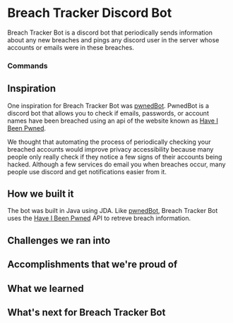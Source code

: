 # Breach Tracker Discord Bot


Breach Tracker Bot is a discord bot that periodically sends information about any new breaches and pings any discord user in the server whose accounts or emails were in these breaches. 

### Commands



## Inspiration

One inspiration for Breach Tracker Bot was [pwnedBot](https://github.com/plasticuproject/pwnedBot). PwnedBot is a discord bot that allows you to check if emails, passwords, or account names have been breached using an api of the website known as [Have I Been Pwned](https://haveibeenpwned.com/).

We thought that automating the process of periodically checking your breached accounts would improve privacy accessibility because many people only really check if they notice a few signs of their accounts being hacked. Although a few services do email you when breaches occur, many people use discord and get notifications easier from it. 


## How we built it

The bot was built in Java using JDA. Like [pwnedBot](https://github.com/plasticuproject/pwnedBot), Breach Tracker Bot uses the [Have I Been Pwned](https://haveibeenpwned.com/) API to retreve breach information.

## Challenges we ran into

## Accomplishments that we're proud of

## What we learned

## What's next for Breach Tracker Bot
